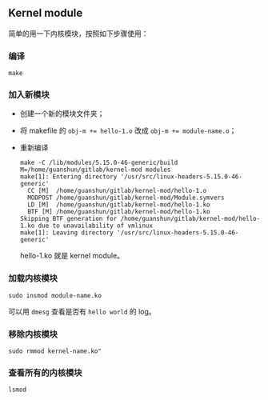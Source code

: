 ## Kernel module

简单的用一下内核模块，按照如下步骤使用：

### 编译

```
make
```

### 加入新模块

- 创建一个新的模块文件夹；

- 将 makefile 的 `obj-m += hello-1.o` 改成 `obj-m += module-name.o`；

- 重新编译

  ```
  make -C /lib/modules/5.15.0-46-generic/build M=/home/guanshun/gitlab/kernel-mod modules                 
  make[1]: Entering directory '/usr/src/linux-headers-5.15.0-46-generic'                                  
    CC [M]  /home/guanshun/gitlab/kernel-mod/hello-1.o                                                    
    MODPOST /home/guanshun/gitlab/kernel-mod/Module.symvers                                               
    LD [M]  /home/guanshun/gitlab/kernel-mod/hello-1.ko                                                   
    BTF [M] /home/guanshun/gitlab/kernel-mod/hello-1.ko                                                   
  Skipping BTF generation for /home/guanshun/gitlab/kernel-mod/hello-1.ko due to unavailability of vmlinux
  make[1]: Leaving directory '/usr/src/linux-headers-5.15.0-46-generic'                                   
  ```

  hello-1.ko 就是 kernel module。

### 加载内核模块
```
sudo insmod module-name.ko
```

可以用 `dmesg` 查看是否有 `hello world` 的 log。

### 移除内核模块
```
sudo rmmod kernel-name.ko"
```

### 查看所有的内核模块
```
lsmod
```

